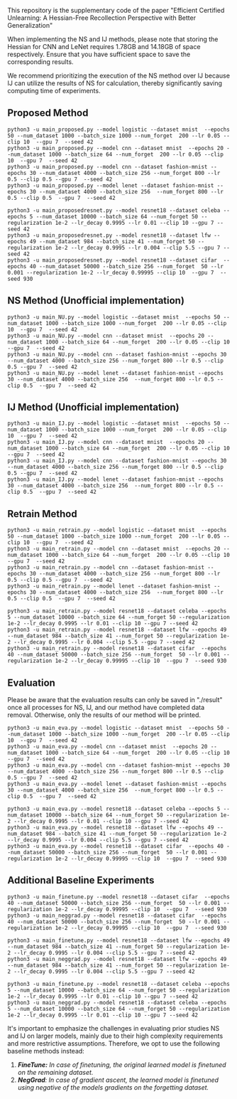 This repository is the supplementary code of the paper "Efficient Certified Unlearning: A Hessian-Free Recollection Perspective with Better Generalization"


When implementing the NS and IJ methods, please note that storing the Hessian for CNN and LeNet requires 1.78GB and 14.18GB of space respectively. Ensure that you have sufficient space to save the corresponding results.

We recommend prioritizing the execution of the NS method over IJ because IJ can utilize the results of NS for calculation, thereby significantly saving computing time of experiments.

## Proposed Method
    python3 -u main_proposed.py --model logistic --dataset mnist  --epochs 50 --num_dataset 1000 --batch_size 1000 --num_forget  200 --lr 0.05 --clip 10  --gpu 7  --seed 42
    python3 -u main_proposed.py --model cnn --dataset mnist  --epochs 20 --num_dataset 1000 --batch_size 64 --num_forget  200 --lr 0.05 --clip 10  --gpu 7  --seed 42
    python3 -u main_proposed.py --model cnn --dataset fashion-mnist --epochs 30 --num_dataset 4000 --batch_size 256 --num_forget 800 --lr 0.5 --clip 0.5 --gpu 7  --seed 42
    python3 -u main_proposed.py --model lenet --dataset fashion-mnist --epochs 30 --num_dataset 4000 --batch_size 256  --num_forget 800 --lr 0.5 --clip 0.5  --gpu 7  --seed 42
    
    python3 -u main_proposedresnet.py --model resnet18 --dataset celeba --epochs 5 --num_dataset 10000 --batch_size 64 --num_forget 50 --regularization 1e-2 --lr_decay 0.9995 --lr 0.01 --clip 10 --gpu 7 --seed 42
    python3 -u main_proposedresnet.py --model resnet18 --dataset lfw --epochs 49 --num_dataset 984 --batch_size 41 --num_forget 50 --regularization 1e-2 --lr_decay 0.9995 --lr 0.004 --clip 5.5 --gpu 7 --seed 42
    python3 -u main_proposedresnet.py --model resnet18 --dataset cifar  --epochs 40 --num_dataset 50000 --batch_size 256 --num_forget  50 --lr 0.001 --regularization 1e-2 --lr_decay 0.99995 --clip 10  --gpu 7  --seed 930


## NS Method (Unofficial implementation)
    python3 -u main_NU.py --model logistic --dataset mnist  --epochs 50 --num_dataset 1000 --batch_size 1000 --num_forget  200 --lr 0.05 --clip 10  --gpu 7  --seed 42
    python3 -u main_NU.py --model cnn --dataset mnist  --epochs 20 --num_dataset 1000 --batch_size 64 --num_forget  200 --lr 0.05 --clip 10  --gpu 7  --seed 42
    python3 -u main_NU.py --model cnn --dataset fashion-mnist --epochs 30 --num_dataset 4000 --batch_size 256 --num_forget 800 --lr 0.5 --clip 0.5 --gpu 7  --seed 42
    python3 -u main_NU.py --model lenet --dataset fashion-mnist --epochs 30 --num_dataset 4000 --batch_size 256  --num_forget 800 --lr 0.5 --clip 0.5  --gpu 7  --seed 42

## IJ Method (Unofficial implementation)
    python3 -u main_IJ.py --model logistic --dataset mnist  --epochs 50 --num_dataset 1000 --batch_size 1000 --num_forget  200 --lr 0.05 --clip 10  --gpu 7  --seed 42
    python3 -u main_IJ.py --model cnn --dataset mnist  --epochs 20 --num_dataset 1000 --batch_size 64 --num_forget  200 --lr 0.05 --clip 10  --gpu 7  --seed 42
    python3 -u main_IJ.py --model cnn --dataset fashion-mnist --epochs 30 --num_dataset 4000 --batch_size 256 --num_forget 800 --lr 0.5 --clip 0.5 --gpu 7  --seed 42
    python3 -u main_IJ.py --model lenet --dataset fashion-mnist --epochs 30 --num_dataset 4000 --batch_size 256  --num_forget 800 --lr 0.5 --clip 0.5  --gpu 7  --seed 42

## Retrain Method
    python3 -u main_retrain.py --model logistic --dataset mnist  --epochs 50 --num_dataset 1000 --batch_size 1000 --num_forget  200 --lr 0.05 --clip 10  --gpu 7  --seed 42
    python3 -u main_retrain.py --model cnn --dataset mnist  --epochs 20 --num_dataset 1000 --batch_size 64 --num_forget  200 --lr 0.05 --clip 10  --gpu 7  --seed 42
    python3 -u main_retrain.py --model cnn --dataset fashion-mnist --epochs 30 --num_dataset 4000 --batch_size 256 --num_forget 800 --lr 0.5 --clip 0.5 --gpu 7  --seed 42
    python3 -u main_retrain.py --model lenet --dataset fashion-mnist --epochs 30 --num_dataset 4000 --batch_size 256  --num_forget 800 --lr 0.5 --clip 0.5  --gpu 7  --seed 42

    python3 -u main_retrain.py --model resnet18 --dataset celeba --epochs 5 --num_dataset 10000 --batch_size 64 --num_forget 50 --regularization 1e-2 --lr_decay 0.9995 --lr 0.01 --clip 10 --gpu 7 --seed 42
    python3 -u main_retrain.py --model resnet18 --dataset lfw --epochs 49 --num_dataset 984 --batch_size 41 --num_forget 50 --regularization 1e-2 --lr_decay 0.9995 --lr 0.004 --clip 5.5 --gpu 7 --seed 42
    python3 -u main_retrain.py --model resnet18 --dataset cifar  --epochs 40 --num_dataset 50000 --batch_size 256 --num_forget  50 --lr 0.001 --regularization 1e-2 --lr_decay 0.99995 --clip 10  --gpu 7  --seed 930

## Evaluation
Please be aware that the evaluation results can only be saved in "./result" once all processes for NS, IJ, and our method have completed data removal. Otherwise, only the results of our method will be printed.

    python3 -u main_eva.py --model logistic --dataset mnist  --epochs 50 --num_dataset 1000 --batch_size 1000 --num_forget  200 --lr 0.05 --clip 10  --gpu 7  --seed 42
    python3 -u main_eva.py --model cnn --dataset mnist  --epochs 20 --num_dataset 1000 --batch_size 64 --num_forget  200 --lr 0.05 --clip 10  --gpu 7  --seed 42
    python3 -u main_eva.py --model cnn --dataset fashion-mnist --epochs 30 --num_dataset 4000 --batch_size 256 --num_forget 800 --lr 0.5 --clip 0.5 --gpu 7  --seed 42
    python3 -u main_eva.py --model lenet --dataset fashion-mnist --epochs 30 --num_dataset 4000 --batch_size 256  --num_forget 800 --lr 0.5 --clip 0.5  --gpu 7  --seed 42
    
    python3 -u main_eva.py --model resnet18 --dataset celeba --epochs 5 --num_dataset 10000 --batch_size 64 --num_forget 50 --regularization 1e-2 --lr_decay 0.9995 --lr 0.01 --clip 10 --gpu 7 --seed 42
    python3 -u main_eva.py --model resnet18 --dataset lfw --epochs 49 --num_dataset 984 --batch_size 41 --num_forget 50 --regularization 1e-2 --lr_decay 0.9995 --lr 0.004 --clip 5.5 --gpu 7 --seed 42
    python3 -u main_eva.py --model resnet18 --dataset cifar  --epochs 40 --num_dataset 50000 --batch_size 256 --num_forget  50 --lr 0.001 --regularization 1e-2 --lr_decay 0.99995 --clip 10  --gpu 7  --seed 930



## Additional Baseline Experiments

    python3 -u main_finetune.py --model resnet18 --dataset cifar  --epochs 40 --num_dataset 50000 --batch_size 256 --num_forget  50 --lr 0.001 --regularization 1e-2 --lr_decay 0.99995 --clip 10  --gpu 7  --seed 930
    python3 -u main_neggrad.py --model resnet18 --dataset cifar  --epochs 40 --num_dataset 50000 --batch_size 256 --num_forget  50 --lr 0.001 --regularization 1e-2 --lr_decay 0.99995 --clip 10  --gpu 7  --seed 930

    python3 -u main_finetune.py --model resnet18 --dataset lfw --epochs 49 --num_dataset 984 --batch_size 41 --num_forget 50 --regularization 1e-2 --lr_decay 0.9995 --lr 0.004 --clip 5.5 --gpu 7 --seed 42
    python3 -u main_neggrad.py --model resnet18 --dataset lfw --epochs 49 --num_dataset 984 --batch_size 41 --num_forget 50 --regularization 1e-2 --lr_decay 0.9995 --lr 0.004 --clip 5.5 --gpu 7 --seed 42

    python3 -u main_finetune.py --model resnet18 --dataset celeba --epochs 5 --num_dataset 10000 --batch_size 64 --num_forget 50 --regularization 1e-2 --lr_decay 0.9995 --lr 0.01 --clip 10 --gpu 7 --seed 42
    python3 -u main_neggrad.py --model resnet18 --dataset celeba --epochs 5 --num_dataset 10000 --batch_size 64 --num_forget 50 --regularization 1e-2 --lr_decay 0.9995 --lr 0.01 --clip 10 --gpu 7 --seed 42

It's important to emphasize the challenges in evaluating prior studies NS and IJ on larger models, mainly due to their high complexity requirements and more restrictive assumptions. Therefore, we opt to use the following baseline methods instead:
1. ***FineTune:** In case of finetuning, the original learned model is finetuned on the remaining dataset.* 
2. ***NegGrad**: In case of gradient ascent, the learned model is finetuned using negative of the models gradients on the forgetting dataset.*
